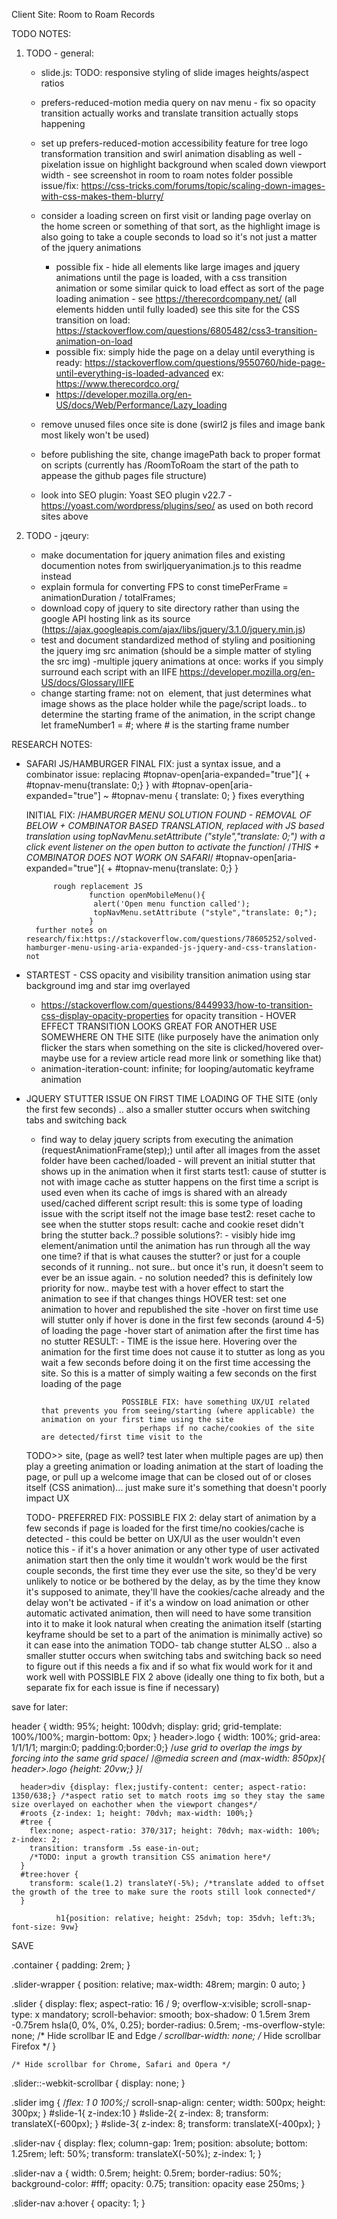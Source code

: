 Client Site: Room to Roam Records

TODO NOTES:

1. TODO - general: 
   - slide.js:
         TODO: responsive styling of slide images heights/aspect ratios
    - prefers-reduced-motion media query on nav menu -  fix so opacity transition actually works and translate 
    transition actually stops happening
    - set up prefers-reduced-motion accessibility feature for tree logo transformation transition and swirl animation disabling as well
    -pixelation issue on highlight background when scaled down viewport width - see screenshot in room to roam notes folder
        possible issue/fix:
        https://css-tricks.com/forums/topic/scaling-down-images-with-css-makes-them-blurry/
    - consider a loading screen on first visit or landing page overlay on the home screen or something of that sort, as the highlight image is also going to take a couple seconds to load so it's not just a matter of the jquery animations
        - possible fix - hide all elements like large images and jquery animations until the page is loaded, with a css transition animation or some similar quick to load effect as sort of the page loading animation - see https://therecordcompany.net/ (all elements hidden until fully loaded) 
            see this site for the CSS transition on load: https://stackoverflow.com/questions/6805482/css3-transition-animation-on-load
        - possible fix: simply hide the page on a delay until everything is ready: https://stackoverflow.com/questions/9550760/hide-page-until-everything-is-loaded-advanced
            ex: https://www.therecordco.org/
        - https://developer.mozilla.org/en-US/docs/Web/Performance/Lazy_loading
    - remove unused files once site is done (swirl2 js files and image bank most likely won't be used)

    - before publishing the site, change imagePath back to proper format on scripts (currently has /RoomToRoam the start of the path to appease the github pages file structure)

    - look into SEO plugin: Yoast SEO plugin v22.7 - https://yoast.com/wordpress/plugins/seo/ 
        as used on both record sites above




2. TODO - jqeury:
    - make documentation for jquery animation files and existing documention notes from swirljqueryanimation.js to this readme instead 
    - explain formula for converting FPS to const timePerFrame = animationDuration / totalFrames; 
    - download copy of jquery to site directory rather than using the google API hosting link as its source 
        (https://ajax.googleapis.com/ajax/libs/jquery/3.1.0/jquery.min.js)
    - test and document standardized method of styling and positioning the jquery img src animation
        (should be a simple matter of styling the src img)
    -multiple jquery animations at once: works if you simply surround each script with an IIFE
        https://developer.mozilla.org/en-US/docs/Glossary/IIFE
    - change starting frame: not on <img src=""> element, that just determines what image shows as the place holder while the page/script loads.. to determine the starting frame of the animation, in the script change let frameNumber1 = #; where # is the starting frame number



RESEARCH NOTES:

- SAFARI JS/HAMBURGER
    FINAL FIX:
        just a syntax issue, and a combinator issue:
            replacing 
                #topnav-open[aria-expanded="true"]{
                    + #topnav-menu{translate: 0;} 
                }
            with 
                #topnav-open[aria-expanded="true"] ~ #topnav-menu {
                    translate: 0; 
                }
            fixes everything

    INITIAL FIX:
    /*HAMBURGER MENU SOLUTION FOUND - REMOVAL OF BELOW + COMBINATOR BASED TRANSLATION, replaced with JS based translation using topNavMenu.setAttribute ("style","translate: 0;") with a click event listener on the open button to activate the function*/
        /*THIS + COMBINATOR DOES NOT WORK ON SAFARI*/
                #topnav-open[aria-expanded="true"]{
                    + #topnav-menu{translate: 0;} 
                }

            rough replacement JS
                    function openMobileMenu(){
                     alert('Open menu function called');
                     topNavMenu.setAttribute ("style","translate: 0;");
                    }
        further notes on research/fix:https://stackoverflow.com/questions/78605252/solved-hamburger-menu-using-aria-expanded-js-jquery-and-css-translation-not 

- STARTEST - CSS opacity and visibility transition animation using star background img and star img overlayed 
    - https://stackoverflow.com/questions/8449933/how-to-transition-css-display-opacity-properties
        for opacity transition
            - HOVER EFFECT TRANSITION LOOKS GREAT FOR ANOTHER USE SOMEWHERE ON THE SITE (like purposely have the animation only flicker the stars when something on the site is clicked/hovered over-maybe use for a review article read more link or something like that)
    - animation-iteration-count: infinite;
        for looping/automatic keyframe animation

- JQUERY STUTTER ISSUE ON FIRST TIME LOADING OF THE SITE (only the first few seconds) .. also a smaller stutter occurs when switching tabs and switching back
    - find way to delay jquery scripts from executing the animation (requestAnimationFrame(step);) until after all images from the asset folder have been cached/loaded - will prevent an initial stutter that shows up in the animation when it first starts 
        test1: cause of stutter is not with image cache as stutter happens on the first time a script is used even when its cache of imgs is shared with an already used/cached different script
            result: this is some type of loading issue with the script itself not the image base
        test2: reset cache to see when the stutter stops
            result: cache and cookie reset didn't bring the stutter back..?
        possible solutions?:
            - visibly hide img element/animation until the animation has run through all the way one time? if that is what causes the stutter? or just for a couple seconds of it running.. not sure.. but once it's run, it doesn't seem to ever be an issue again.
            - no solution needed? this is definitely low priority for now.. maybe test with a hover effect to start the animation to see if that changes things
                HOVER test: set one animation to hover and republished the site
                    -hover on first time use will stutter only if hover is done in the first few seconds (around 4-5) of loading the page
                    -hover start of animation after the first time has no stutter
                        RESULT:
                            - TIME is the issue here. Hovering over the animation for the first time does not cause it to stutter as long as you wait a few seconds before doing it on the first time accessing the site. So this is a matter of simply waiting a few seconds on the first loading of the page

                            POSSIBLE FIX: have something UX/UI related that prevents you from seeing/starting (where applicable) the animation on your first time using the site 
                                perhaps if no cache/cookies of the site are detected/first time visit to the 
  TODO>>                        site, (page as well? test later when multiple pages are up)
                                then play a greeting animation or loading animation at the start of loading the page, or pull up a welcome image that can be closed out of or closes itself (CSS animation)... just make sure it's something that doesn't poorly impact UX

  TODO- PREFERRED FIX:          POSSIBLE FIX 2: delay start of animation by a few seconds if page is loaded 
                                for the first time/no cookies/cache is detected
                                - this could be better on UX/UI as the user wouldn't even notice this
                                - if it's a hover animation or any other type of user activated animation start then the only time it wouldn't work would be the first couple seconds, the first time they ever use the site, so they'd be very unlikely to notice or be bothered by the delay, as by the time they know it's supposed to animate, they'll have the cookies/cache already and the delay won't be activated
                                - if it's a window on load animation or other automatic activated animation, then will need to have some transition into it to make it look natural when creating the animation itself (starting keyframe should be set to a part of the animation is minimally active) so it can ease into the animation
  TODO- tab change stutter      ALSO  .. also a smaller stutter occurs when switching tabs and switching back
                                so need to figure out if this needs a fix and if so what fix would work for it and work well with POSSIBLE FIX 2 above (ideally one thing to fix both, but a separate fix for each issue is fine if necessary)
                                        




        
save for later:

header {
  width: 95%; 
  height: 100dvh;
  display: grid;
  grid-template: 100%/100%;
  margin-bottom: 0px;
}
      header>.logo { width: 100%; grid-area: 1/1/1/1; margin:0; padding:0;border:0;} /*use grid to overlap the imgs by forcing into the same grid space*/
        /*@media screen and (max-width: 850px){
          header>.logo {height: 20vw;}
        }*/
      
      header>div {display: flex;justify-content: center; aspect-ratio: 1350/638;} /*aspect ratio set to match roots img so they stay the same size overlayed on eachother when the viewport changes*/
      #roots {z-index: 1; height: 70dvh; max-width: 100%;}
      #tree {
        flex:none; aspect-ratio: 370/317; height: 70dvh; max-width: 100%; z-index: 2;
        transition: transform .5s ease-in-out;
        /*TODO: input a growth transition CSS animation here*/ 
      }
      #tree:hover {
        transform: scale(1.2) translateY(-5%); /*translate added to offset the growth of the tree to make sure the roots still look connected*/
      } 

              h1{position: relative; height: 25dvh; top: 35dvh; left:3%; font-size: 9vw}






SAVE

 .container {
    padding: 2rem;
  }

  .slider-wrapper {
    position: relative;
    max-width: 48rem;
    margin: 0 auto;
  }

  .slider {
    display: flex;
    aspect-ratio: 16 / 9;
    overflow-x:visible;
    scroll-snap-type: x mandatory;
    scroll-behavior: smooth;
    box-shadow: 0 1.5rem 3rem -0.75rem hsla(0, 0%, 0%, 0.25);
    border-radius: 0.5rem;
    -ms-overflow-style: none; /* Hide scrollbar IE and Edge */
    scrollbar-width: none; /* Hide scrollbar Firefox */
  }

    /* Hide scrollbar for Chrome, Safari and Opera */
  .slider::-webkit-scrollbar {
    display: none;
  }

  .slider img {
    /*flex: 1 0 100%;*/
    scroll-snap-align: center;
    width: 500px;
    height: 300px;
  }
    #slide-1{
      z-index:10
    }
    #slide-2{
      z-index: 8;
      transform: translateX(-600px);
    }
    #slide-3{
      z-index: 8;
      transform: translateX(-400px);
    }

  .slider-nav {
    display: flex;
    column-gap: 1rem;
    position: absolute;
    bottom: 1.25rem;
    left: 50%;
    transform: translateX(-50%);
    z-index: 1;
  }

  .slider-nav a {
    width: 0.5rem;
    height: 0.5rem;
    border-radius: 50%;
    background-color: #fff;
    opacity: 0.75;
    transition: opacity ease 250ms;
  }

  .slider-nav a:hover {
    opacity: 1;
  }
